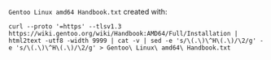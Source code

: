 `Gentoo Linux amd64 Handbook.txt` created with:

```shell
curl --proto '=https' --tlsv1.3 https://wiki.gentoo.org/wiki/Handbook:AMD64/Full/Installation | html2text -utf8 -width 9999 | cat -v | sed -e 's/\(.\)\^H\(.\)/\2/g' -e 's/\(.\)\^H\(.\)/\2/g' > Gentoo\ Linux\ amd64\ Handbook.txt
```
